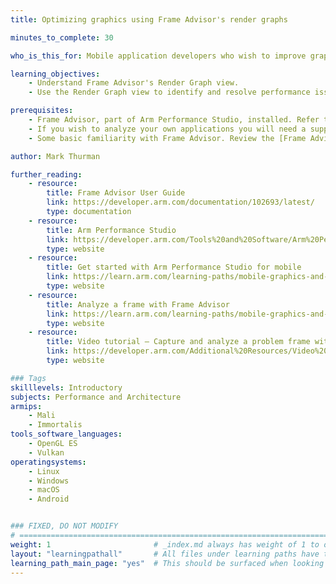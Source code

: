 ```yaml
---
title: Optimizing graphics using Frame Advisor's render graphs

minutes_to_complete: 30

who_is_this_for: Mobile application developers who wish to improve graphics performance.

learning_objectives:
    - Understand Frame Advisor's Render Graph view.
    - Use the Render Graph view to identify and resolve performance issues in your application.

prerequisites:
    - Frame Advisor, part of Arm Performance Studio, installed. Refer to the [Arm Performance Studio](/install-guides/ams/) install guide. 
    - If you wish to analyze your own applications you will need a supported Android device.
    - Some basic familiarity with Frame Advisor. Review the [Frame Advisor](/learning-paths/mobile-graphics-and-gaming/ams/fa/) section in [Get started with Arm Performance Studio for mobile](/learning-paths/mobile-graphics-and-gaming/ams/).

author: Mark Thurman

further_reading:
    - resource:
        title: Frame Advisor User Guide
        link: https://developer.arm.com/documentation/102693/latest/
        type: documentation
    - resource:
        title: Arm Performance Studio
        link: https://developer.arm.com/Tools%20and%20Software/Arm%20Performance%20Studio%20for%20Mobile
        type: website
    - resource:
        title: Get started with Arm Performance Studio for mobile
        link: https://learn.arm.com/learning-paths/mobile-graphics-and-gaming/ams/fa
        type: website
    - resource:
        title: Analyze a frame with Frame Advisor
        link: https://learn.arm.com/learning-paths/mobile-graphics-and-gaming/analyze_a_frame_with_frame_advisor
        type: website
    - resource:
        title: Video tutorial – Capture and analyze a problem frame with Frame Advisor
        link: https://developer.arm.com/Additional%20Resources/Video%20Tutorials/Capture%20and%20analyze%20a%20problem%20frame%20with%20Frame%20Advisor
        type: website

### Tags
skilllevels: Introductory
subjects: Performance and Architecture
armips:
    - Mali
    - Immortalis
tools_software_languages:
    - OpenGL ES
    - Vulkan
operatingsystems:
    - Linux
    - Windows
    - macOS
    - Android


### FIXED, DO NOT MODIFY
# ================================================================================
weight: 1                       # _index.md always has weight of 1 to order correctly
layout: "learningpathall"       # All files under learning paths have this same wrapper
learning_path_main_page: "yes"  # This should be surfaced when looking for related content. Only set for _index.md of learning path content.
---
```

